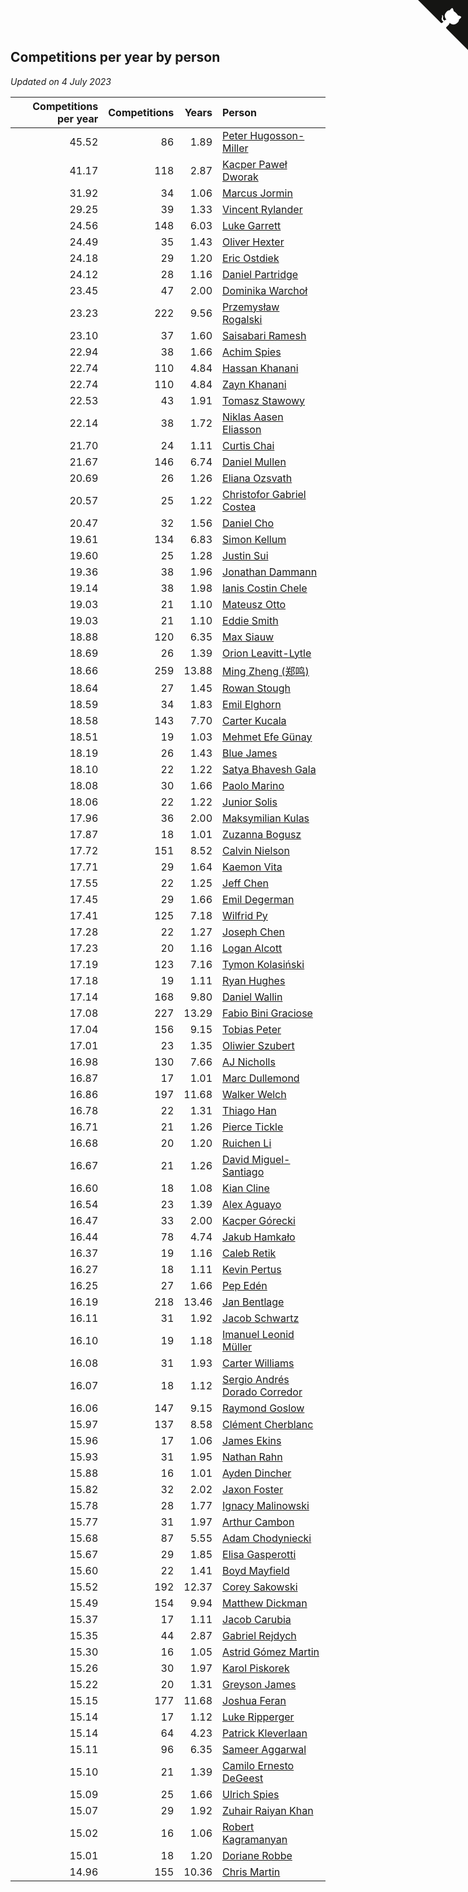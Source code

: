 ## Competitions per year by person

*Updated on  4 July 2023*

| Competitions per year | Competitions | Years | Person |
| ---: | ---: | ---: | :--- |
| 45.52 | 86 | 1.89 | [Peter Hugosson-Miller](https://www.worldcubeassociation.org/persons/2021HUGO01) |
| 41.17 | 118 | 2.87 | [Kacper Paweł Dworak](https://www.worldcubeassociation.org/persons/2020DWOR01) |
| 31.92 | 34 | 1.06 | [Marcus Jormin](https://www.worldcubeassociation.org/persons/2022JORM01) |
| 29.25 | 39 | 1.33 | [Vincent Rylander](https://www.worldcubeassociation.org/persons/2022RYLA01) |
| 24.56 | 148 | 6.03 | [Luke Garrett](https://www.worldcubeassociation.org/persons/2017GARR05) |
| 24.49 | 35 | 1.43 | [Oliver Hexter](https://www.worldcubeassociation.org/persons/2022HEXT01) |
| 24.18 | 29 | 1.20 | [Eric Ostdiek](https://www.worldcubeassociation.org/persons/2022OSTD01) |
| 24.12 | 28 | 1.16 | [Daniel Partridge](https://www.worldcubeassociation.org/persons/2022PART02) |
| 23.45 | 47 | 2.00 | [Dominika Warchoł](https://www.worldcubeassociation.org/persons/2021WARC01) |
| 23.23 | 222 | 9.56 | [Przemysław Rogalski](https://www.worldcubeassociation.org/persons/2013ROGA02) |
| 23.10 | 37 | 1.60 | [Saisabari Ramesh](https://www.worldcubeassociation.org/persons/2021RAME01) |
| 22.94 | 38 | 1.66 | [Achim Spies](https://www.worldcubeassociation.org/persons/2021SPIE01) |
| 22.74 | 110 | 4.84 | [Hassan Khanani](https://www.worldcubeassociation.org/persons/2018KHAN26) |
| 22.74 | 110 | 4.84 | [Zayn Khanani](https://www.worldcubeassociation.org/persons/2018KHAN28) |
| 22.53 | 43 | 1.91 | [Tomasz Stawowy](https://www.worldcubeassociation.org/persons/2021STAW01) |
| 22.14 | 38 | 1.72 | [Niklas Aasen Eliasson](https://www.worldcubeassociation.org/persons/2021ELIA01) |
| 21.70 | 24 | 1.11 | [Curtis Chai](https://www.worldcubeassociation.org/persons/2022CHAI02) |
| 21.67 | 146 | 6.74 | [Daniel Mullen](https://www.worldcubeassociation.org/persons/2016MULL04) |
| 20.69 | 26 | 1.26 | [Eliana Ozsvath](https://www.worldcubeassociation.org/persons/2022OZSV01) |
| 20.57 | 25 | 1.22 | [Christofor Gabriel Costea](https://www.worldcubeassociation.org/persons/2022COST03) |
| 20.47 | 32 | 1.56 | [Daniel Cho](https://www.worldcubeassociation.org/persons/2021CHOD01) |
| 19.61 | 134 | 6.83 | [Simon Kellum](https://www.worldcubeassociation.org/persons/2016KELL12) |
| 19.60 | 25 | 1.28 | [Justin Sui](https://www.worldcubeassociation.org/persons/2022SUIJ01) |
| 19.36 | 38 | 1.96 | [Jonathan Dammann](https://www.worldcubeassociation.org/persons/2021DAMM01) |
| 19.14 | 38 | 1.98 | [Ianis Costin Chele](https://www.worldcubeassociation.org/persons/2021CHEL01) |
| 19.03 | 21 | 1.10 | [Mateusz Otto](https://www.worldcubeassociation.org/persons/2022OTTO01) |
| 19.03 | 21 | 1.10 | [Eddie Smith](https://www.worldcubeassociation.org/persons/2022SMIT20) |
| 18.88 | 120 | 6.35 | [Max Siauw](https://www.worldcubeassociation.org/persons/2017SIAU02) |
| 18.69 | 26 | 1.39 | [Orion Leavitt-Lytle](https://www.worldcubeassociation.org/persons/2022LEAV01) |
| 18.66 | 259 | 13.88 | [Ming Zheng (郑鸣)](https://www.worldcubeassociation.org/persons/2009ZHEN11) |
| 18.64 | 27 | 1.45 | [Rowan Stough](https://www.worldcubeassociation.org/persons/2022STOU01) |
| 18.59 | 34 | 1.83 | [Emil Elghorn](https://www.worldcubeassociation.org/persons/2021ELGH01) |
| 18.58 | 143 | 7.70 | [Carter Kucala](https://www.worldcubeassociation.org/persons/2015KUCA01) |
| 18.51 | 19 | 1.03 | [Mehmet Efe Günay](https://www.worldcubeassociation.org/persons/2022GUNA05) |
| 18.19 | 26 | 1.43 | [Blue James](https://www.worldcubeassociation.org/persons/2022JAME01) |
| 18.10 | 22 | 1.22 | [Satya Bhavesh Gala](https://www.worldcubeassociation.org/persons/2022GALA03) |
| 18.08 | 30 | 1.66 | [Paolo Marino](https://www.worldcubeassociation.org/persons/2021MARI04) |
| 18.06 | 22 | 1.22 | [Junior Solis](https://www.worldcubeassociation.org/persons/2022SOLI03) |
| 17.96 | 36 | 2.00 | [Maksymilian Kulas](https://www.worldcubeassociation.org/persons/2021KULA02) |
| 17.87 | 18 | 1.01 | [Zuzanna Bogusz](https://www.worldcubeassociation.org/persons/2022BOGU01) |
| 17.72 | 151 | 8.52 | [Calvin Nielson](https://www.worldcubeassociation.org/persons/2014NIEL03) |
| 17.71 | 29 | 1.64 | [Kaemon Vita](https://www.worldcubeassociation.org/persons/2021VITA01) |
| 17.55 | 22 | 1.25 | [Jeff Chen](https://www.worldcubeassociation.org/persons/2022CHEN19) |
| 17.45 | 29 | 1.66 | [Emil Degerman](https://www.worldcubeassociation.org/persons/2021DEGE01) |
| 17.41 | 125 | 7.18 | [Wilfrid Py](https://www.worldcubeassociation.org/persons/2016PYWI01) |
| 17.28 | 22 | 1.27 | [Joseph Chen](https://www.worldcubeassociation.org/persons/2022CHEN16) |
| 17.23 | 20 | 1.16 | [Logan Alcott](https://www.worldcubeassociation.org/persons/2022ALCO02) |
| 17.19 | 123 | 7.16 | [Tymon Kolasiński](https://www.worldcubeassociation.org/persons/2016KOLA02) |
| 17.18 | 19 | 1.11 | [Ryan Hughes](https://www.worldcubeassociation.org/persons/2022HUGH04) |
| 17.14 | 168 | 9.80 | [Daniel Wallin](https://www.worldcubeassociation.org/persons/2013WALL03) |
| 17.08 | 227 | 13.29 | [Fabio Bini Graciose](https://www.worldcubeassociation.org/persons/2010GRAC02) |
| 17.04 | 156 | 9.15 | [Tobias Peter](https://www.worldcubeassociation.org/persons/2014PETE03) |
| 17.01 | 23 | 1.35 | [Oliwier Szubert](https://www.worldcubeassociation.org/persons/2022SZUB01) |
| 16.98 | 130 | 7.66 | [AJ Nicholls](https://www.worldcubeassociation.org/persons/2015NICH04) |
| 16.87 | 17 | 1.01 | [Marc Dullemond](https://www.worldcubeassociation.org/persons/2022DULL01) |
| 16.86 | 197 | 11.68 | [Walker Welch](https://www.worldcubeassociation.org/persons/2011WELC01) |
| 16.78 | 22 | 1.31 | [Thiago Han](https://www.worldcubeassociation.org/persons/2022HANT01) |
| 16.71 | 21 | 1.26 | [Pierce Tickle](https://www.worldcubeassociation.org/persons/2022TICK01) |
| 16.68 | 20 | 1.20 | [Ruichen Li](https://www.worldcubeassociation.org/persons/2022LIRU02) |
| 16.67 | 21 | 1.26 | [David Miguel-Santiago](https://www.worldcubeassociation.org/persons/2022MIGU02) |
| 16.60 | 18 | 1.08 | [Kian Cline](https://www.worldcubeassociation.org/persons/2022CLIN01) |
| 16.54 | 23 | 1.39 | [Alex Aguayo](https://www.worldcubeassociation.org/persons/2022AGUA01) |
| 16.47 | 33 | 2.00 | [Kacper Górecki](https://www.worldcubeassociation.org/persons/2021GORE01) |
| 16.44 | 78 | 4.74 | [Jakub Hamkało](https://www.worldcubeassociation.org/persons/2018HAMK01) |
| 16.37 | 19 | 1.16 | [Caleb Retik](https://www.worldcubeassociation.org/persons/2022RETI01) |
| 16.27 | 18 | 1.11 | [Kevin Pertus](https://www.worldcubeassociation.org/persons/2022PERT01) |
| 16.25 | 27 | 1.66 | [Pep Edén](https://www.worldcubeassociation.org/persons/2021EDEN01) |
| 16.19 | 218 | 13.46 | [Jan Bentlage](https://www.worldcubeassociation.org/persons/2010BENT01) |
| 16.11 | 31 | 1.92 | [Jacob Schwartz](https://www.worldcubeassociation.org/persons/2021SCHW01) |
| 16.10 | 19 | 1.18 | [Imanuel Leonid Müller](https://www.worldcubeassociation.org/persons/2022MULL02) |
| 16.08 | 31 | 1.93 | [Carter Williams](https://www.worldcubeassociation.org/persons/2021WILL06) |
| 16.07 | 18 | 1.12 | [Sergio Andrés Dorado Corredor](https://www.worldcubeassociation.org/persons/2022CORR05) |
| 16.06 | 147 | 9.15 | [Raymond Goslow](https://www.worldcubeassociation.org/persons/2014GOSL01) |
| 15.97 | 137 | 8.58 | [Clément Cherblanc](https://www.worldcubeassociation.org/persons/2014CHER05) |
| 15.96 | 17 | 1.06 | [James Ekins](https://www.worldcubeassociation.org/persons/2022EKIN01) |
| 15.93 | 31 | 1.95 | [Nathan Rahn](https://www.worldcubeassociation.org/persons/2021RAHN01) |
| 15.88 | 16 | 1.01 | [Ayden Dincher](https://www.worldcubeassociation.org/persons/2022DINC01) |
| 15.82 | 32 | 2.02 | [Jaxon Foster](https://www.worldcubeassociation.org/persons/2021FOST01) |
| 15.78 | 28 | 1.77 | [Ignacy Malinowski](https://www.worldcubeassociation.org/persons/2021MALI02) |
| 15.77 | 31 | 1.97 | [Arthur Cambon](https://www.worldcubeassociation.org/persons/2021CAMB01) |
| 15.68 | 87 | 5.55 | [Adam Chodyniecki](https://www.worldcubeassociation.org/persons/2017CHOD02) |
| 15.67 | 29 | 1.85 | [Elisa Gasperotti](https://www.worldcubeassociation.org/persons/2021GASP01) |
| 15.60 | 22 | 1.41 | [Boyd Mayfield](https://www.worldcubeassociation.org/persons/2022MAYF01) |
| 15.52 | 192 | 12.37 | [Corey Sakowski](https://www.worldcubeassociation.org/persons/2011SAKO01) |
| 15.49 | 154 | 9.94 | [Matthew Dickman](https://www.worldcubeassociation.org/persons/2013DICK01) |
| 15.37 | 17 | 1.11 | [Jacob Carubia](https://www.worldcubeassociation.org/persons/2022CARU02) |
| 15.35 | 44 | 2.87 | [Gabriel Rejdych](https://www.worldcubeassociation.org/persons/2020REJD01) |
| 15.30 | 16 | 1.05 | [Astrid Gómez Martin](https://www.worldcubeassociation.org/persons/2022MART26) |
| 15.26 | 30 | 1.97 | [Karol Piskorek](https://www.worldcubeassociation.org/persons/2021PISK01) |
| 15.22 | 20 | 1.31 | [Greyson James](https://www.worldcubeassociation.org/persons/2022JAME02) |
| 15.15 | 177 | 11.68 | [Joshua Feran](https://www.worldcubeassociation.org/persons/2011FERA01) |
| 15.14 | 17 | 1.12 | [Luke Ripperger](https://www.worldcubeassociation.org/persons/2022RIPP01) |
| 15.14 | 64 | 4.23 | [Patrick Kleverlaan](https://www.worldcubeassociation.org/persons/2019KLEV01) |
| 15.11 | 96 | 6.35 | [Sameer Aggarwal](https://www.worldcubeassociation.org/persons/2017AGGA01) |
| 15.10 | 21 | 1.39 | [Camilo Ernesto DeGeest](https://www.worldcubeassociation.org/persons/2022DEGE01) |
| 15.09 | 25 | 1.66 | [Ulrich Spies](https://www.worldcubeassociation.org/persons/2021SPIE02) |
| 15.07 | 29 | 1.92 | [Zuhair Raiyan Khan](https://www.worldcubeassociation.org/persons/2021KHAN05) |
| 15.02 | 16 | 1.06 | [Robert Kagramanyan](https://www.worldcubeassociation.org/persons/2022KAGR01) |
| 15.01 | 18 | 1.20 | [Doriane Robbe](https://www.worldcubeassociation.org/persons/2022ROBB03) |
| 14.96 | 155 | 10.36 | [Chris Martin](https://www.worldcubeassociation.org/persons/2013MART03) |


<a href="https://github.com/jonatanklosko/wca_statistics" class="github-corner" aria-label="View source on Github"><svg width="80" height="80" viewBox="0 0 250 250" style="fill:#151513; color:#fff; position: absolute; top: 0; border: 0; right: 0;" aria-hidden="true"><path d="M0,0 L115,115 L130,115 L142,142 L250,250 L250,0 Z"></path><path d="M128.3,109.0 C113.8,99.7 119.0,89.6 119.0,89.6 C122.0,82.7 120.5,78.6 120.5,78.6 C119.2,72.0 123.4,76.3 123.4,76.3 C127.3,80.9 125.5,87.3 125.5,87.3 C122.9,97.6 130.6,101.9 134.4,103.2" fill="currentColor" style="transform-origin: 130px 106px;" class="octo-arm"></path><path d="M115.0,115.0 C114.9,115.1 118.7,116.5 119.8,115.4 L133.7,101.6 C136.9,99.2 139.9,98.4 142.2,98.6 C133.8,88.0 127.5,74.4 143.8,58.0 C148.5,53.4 154.0,51.2 159.7,51.0 C160.3,49.4 163.2,43.6 171.4,40.1 C171.4,40.1 176.1,42.5 178.8,56.2 C183.1,58.6 187.2,61.8 190.9,65.4 C194.5,69.0 197.7,73.2 200.1,77.6 C213.8,80.2 216.3,84.9 216.3,84.9 C212.7,93.1 206.9,96.0 205.4,96.6 C205.1,102.4 203.0,107.8 198.3,112.5 C181.9,128.9 168.3,122.5 157.7,114.1 C157.9,116.9 156.7,120.9 152.7,124.9 L141.0,136.5 C139.8,137.7 141.6,141.9 141.8,141.8 Z" fill="currentColor" class="octo-body"></path></svg></a><style>.github-corner:hover .octo-arm{animation:octocat-wave 560ms ease-in-out}@keyframes octocat-wave{0%,100%{transform:rotate(0)}20%,60%{transform:rotate(-25deg)}40%,80%{transform:rotate(10deg)}}@media (max-width:500px){.github-corner:hover .octo-arm{animation:none}.github-corner .octo-arm{animation:octocat-wave 560ms ease-in-out}}</style>
